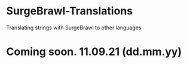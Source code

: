 # SurgeBrawl-Translations
Translating strings with SurgeBrawl to other languages


# Coming soon. 11.09.21 (dd.mm.yy)
